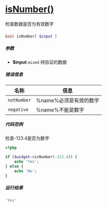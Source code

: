 [isNumber()](http://twinh.github.com/widget/api/isNumber)
=========================================================

检查数据是否为有效数字

### 
```php
bool isNumber( $input )
```

##### 参数
* **$input** `mixed` 待验证的数据

##### 错误信息
| **名称**              | **信息**                                                       | 
|-----------------------|----------------------------------------------------------------|
| `notNumber`           | %name%必须是有效的数字                                         |
| `negative`            | %name%不能是数字                                               |

##### 代码范例
检查-123.4是否为数字
```php
<?php
 
if ($widget->isNumber(-123.4)) {
    echo 'Yes';
} else {
    echo 'No';
}
```
##### 运行结果
```php
'Yes'
```
